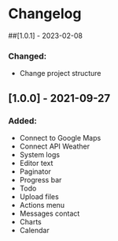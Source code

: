 # Changelog

##[1.0.1] - 2023-02-08
### Changed:
* Change project structure

## [1.0.0] - 2021-09-27
### Added:
* Connect to Google Maps
* Connect API Weather
* System logs
* Editor text
* Paginator
* Progress bar
* Todo
* Upload files
* Actions menu
* Messages contact
* Charts
* Calendar
